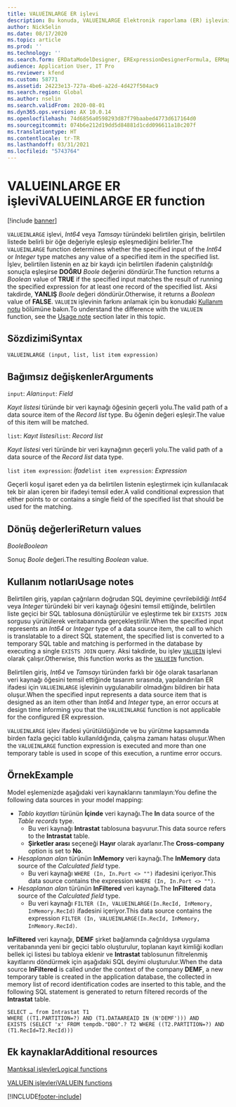```yaml
---
title: VALUEINLARGE ER işlevi
description: Bu konuda, VALUEINLARGE Elektronik raporlama (ER) işlevinin kullanımı hakkında bilgi sunulmaktadır.
author: NickSelin
ms.date: 08/17/2020
ms.topic: article
ms.prod: ''
ms.technology: ''
ms.search.form: ERDataModelDesigner, ERExpressionDesignerFormula, ERMappedFormatDesigner, ERModelMappingDesigner
audience: Application User, IT Pro
ms.reviewer: kfend
ms.custom: 58771
ms.assetid: 24223e13-727a-4be6-a22d-4d427f504ac9
ms.search.region: Global
ms.author: nselin
ms.search.validFrom: 2020-08-01
ms.dyn365.ops.version: AX 10.0.14
ms.openlocfilehash: 74d6856a0598293d87f79baabed4773d617164d0
ms.sourcegitcommit: 074b6e212d19dd5d84881d1cdd096611a18c207f
ms.translationtype: HT
ms.contentlocale: tr-TR
ms.lasthandoff: 03/31/2021
ms.locfileid: "5743764"
---
```

# <a name="valueinlarge-er-function"></a><span data-ttu-id="eb12b-103">VALUEINLARGE ER işlevi</span><span class="sxs-lookup"><span data-stu-id="eb12b-103">VALUEINLARGE ER function</span></span>

[!include [banner](../includes/banner.md)]

<span data-ttu-id="eb12b-104">`VALUEINLARGE` işlevi, *Int64* veya *Tamsayı* türündeki belirtilen girişin, belirtilen listede belirli bir öğe değeriyle eşleşip eşleşmediğini belirler.</span><span class="sxs-lookup"><span data-stu-id="eb12b-104">The `VALUEINLARGE` function determines whether the specified input of the *Int64* or *Integer* type matches any value of a specified item in the specified list.</span></span> <span data-ttu-id="eb12b-105">İşlev, belirtilen listenin en az bir kaydı için belirtilen ifadenin çalıştırıldığı sonuçla eşleşirse **DOĞRU** *Boole* değerini döndürür.</span><span class="sxs-lookup"><span data-stu-id="eb12b-105">The function returns a *Boolean* value of **TRUE** if the specified input matches the result of running the specified expression for at least one record of the specified list.</span></span> <span data-ttu-id="eb12b-106">Aksi takdirde, **YANLIŞ** *Boole* değeri döndürür.</span><span class="sxs-lookup"><span data-stu-id="eb12b-106">Otherwise, it returns a *Boolean* value of **FALSE**.</span></span> <span data-ttu-id="eb12b-107">`VALUEIN` işlevinin farkını anlamak için bu konudaki [Kullanım notu](#usage_note) bölümüne bakın.</span><span class="sxs-lookup"><span data-stu-id="eb12b-107">To understand the difference with the `VALUEIN` function, see the [Usage note](#usage_note) section later in this topic.</span></span>

## <a name="syntax"></a><span data-ttu-id="eb12b-108">Sözdizimi</span><span class="sxs-lookup"><span data-stu-id="eb12b-108">Syntax</span></span>

```vb
VALUEINLARGE (input, list, list item expression)
```

## <a name="arguments"></a><span data-ttu-id="eb12b-109">Bağımsız değişkenler</span><span class="sxs-lookup"><span data-stu-id="eb12b-109">Arguments</span></span>

<span data-ttu-id="eb12b-110">`input`: *Alan*</span><span class="sxs-lookup"><span data-stu-id="eb12b-110">`input`: *Field*</span></span>

<span data-ttu-id="eb12b-111">*Kayıt listesi* türünde bir veri kaynağı öğesinin geçerli yolu.</span><span class="sxs-lookup"><span data-stu-id="eb12b-111">The valid path of a data source item of the *Record list* type.</span></span> <span data-ttu-id="eb12b-112">Bu öğenin değeri eşleşir.</span><span class="sxs-lookup"><span data-stu-id="eb12b-112">The value of this item will be matched.</span></span>

<span data-ttu-id="eb12b-113">`list`: *Kayıt listesi*</span><span class="sxs-lookup"><span data-stu-id="eb12b-113">`list`: *Record list*</span></span>

<span data-ttu-id="eb12b-114">*Kayıt listesi* veri türünde bir veri kaynağının geçerli yolu.</span><span class="sxs-lookup"><span data-stu-id="eb12b-114">The valid path of a data source of the *Record list* data type.</span></span>

<span data-ttu-id="eb12b-115">`list item expression`: *İfade*</span><span class="sxs-lookup"><span data-stu-id="eb12b-115">`list item expression`: *Expression*</span></span>

<span data-ttu-id="eb12b-116">Geçerli koşul işaret eden ya da belirtilen listenin eşleştirmek için kullanılacak tek bir alan içeren bir ifadeyi temsil eder.</span><span class="sxs-lookup"><span data-stu-id="eb12b-116">A valid conditional expression that either points to or contains a single field of the specified list that should be used for the matching.</span></span>

## <a name="return-values"></a><span data-ttu-id="eb12b-117">Dönüş değerleri</span><span class="sxs-lookup"><span data-stu-id="eb12b-117">Return values</span></span>

<span data-ttu-id="eb12b-118">*Boole*</span><span class="sxs-lookup"><span data-stu-id="eb12b-118">*Boolean*</span></span>

<span data-ttu-id="eb12b-119">Sonuç *Boole* değeri.</span><span class="sxs-lookup"><span data-stu-id="eb12b-119">The resulting *Boolean* value.</span></span>

## <a name=""></a><span data-ttu-id="eb12b-120"><a name="usage_note">Kullanım notları</a></span><span class="sxs-lookup"><span data-stu-id="eb12b-120"><a name="usage_note">Usage notes</a></span></span>

<span data-ttu-id="eb12b-121">Belirtilen giriş, yapılan çağrıların doğrudan SQL deyimine çevrilebildiği *Int64* veya *Integer* türündeki bir veri kaynağı öğesini temsil ettiğinde, belirtilen liste geçici bir SQL tablosuna dönüştürülür ve eşleştirme tek bir `EXISTS JOIN` sorgusu yürütülerek veritabanında gerçekleştirilir.</span><span class="sxs-lookup"><span data-stu-id="eb12b-121">When the specified input represents an *Int64* or *Integer* type of a data source item, the call to which is translatable to a direct SQL statement, the specified list is converted to a temporary SQL table and matching is performed in the database by executing a single `EXISTS JOIN` query.</span></span> <span data-ttu-id="eb12b-122">Aksi takdirde, bu işlev [`VALUEIN`](er-functions-logical-valuein.md) işlevi olarak çalışır.</span><span class="sxs-lookup"><span data-stu-id="eb12b-122">Otherwise, this function works as the [`VALUEIN`](er-functions-logical-valuein.md) function.</span></span>

<span data-ttu-id="eb12b-123">Belirtilen giriş, *Int64* ve *Tamsayı* türünden farklı bir öğe olarak tasarlanan veri kaynağı öğesini temsil ettiğinde tasarım sırasında, yapılandırılan ER ifadesi için `VALUEINLARGE` işlevinin uygulanabilir olmadığını bildiren bir hata oluşur.</span><span class="sxs-lookup"><span data-stu-id="eb12b-123">When the specified input represents a data source item that is designed as an item other than *Int64* and *Integer* type, an error occurs at design time informing you that the `VALUEINLARGE` function is not applicable for the configured ER expression.</span></span>

<span data-ttu-id="eb12b-124">`VALUEINLARGE` işlev ifadesi yürütüldüğünde ve bu yürütme kapsamında birden fazla geçici tablo kullanıldığında, çalışma zamanı hatası oluşur.</span><span class="sxs-lookup"><span data-stu-id="eb12b-124">When the `VALUEINLARGE` function expression is executed and more than one temporary table is used in scope of this execution, a runtime error occurs.</span></span>

## <a name="example"></a><span data-ttu-id="eb12b-125">Örnek</span><span class="sxs-lookup"><span data-stu-id="eb12b-125">Example</span></span>

<span data-ttu-id="eb12b-126">Model eşlemenizde aşağıdaki veri kaynaklarını tanımlayın:</span><span class="sxs-lookup"><span data-stu-id="eb12b-126">You define the following data sources in your model mapping:</span></span>

- <span data-ttu-id="eb12b-127">*Tablo kayıtları* türünün **İçinde** veri kaynağı.</span><span class="sxs-lookup"><span data-stu-id="eb12b-127">The **In** data source of the *Table records* type.</span></span>
    - <span data-ttu-id="eb12b-128">Bu veri kaynağı **Intrastat** tablosuna başvurur.</span><span class="sxs-lookup"><span data-stu-id="eb12b-128">This data source refers to the **Intrastat** table.</span></span>
    - <span data-ttu-id="eb12b-129">**Şirketler arası** seçeneği **Hayır** olarak ayarlanır.</span><span class="sxs-lookup"><span data-stu-id="eb12b-129">The **Cross-company** option is set to **No**.</span></span>
- <span data-ttu-id="eb12b-130">*Hesaplanan alan* türünün **InMemory** veri kaynağı.</span><span class="sxs-lookup"><span data-stu-id="eb12b-130">The **InMemory** data source of the *Calculated field* type.</span></span>
    - <span data-ttu-id="eb12b-131">Bu veri kaynağı `WHERE (In, In.Port <> "")` ifadesini içeriyor.</span><span class="sxs-lookup"><span data-stu-id="eb12b-131">This data source contains the expression `WHERE (In, In.Port <> "")`.</span></span>
- <span data-ttu-id="eb12b-132">*Hesaplanan alan* türünün **InFiltered** veri kaynağı.</span><span class="sxs-lookup"><span data-stu-id="eb12b-132">The **InFiltered** data source of the *Calculated field* type.</span></span>
    - <span data-ttu-id="eb12b-133">Bu veri kaynağı `FILTER (In, VALUEINLARGE(In.RecId, InMemory, InMemory.RecId)` ifadesini içeriyor.</span><span class="sxs-lookup"><span data-stu-id="eb12b-133">This data source contains the expression `FILTER (In, VALUEINLARGE(In.RecId, InMemory, InMemory.RecId)`.</span></span>

<span data-ttu-id="eb12b-134">**InFiltered** veri kaynağı, **DEMF** şirket bağlamında çağrıldıysa uygulama veritabanında yeni bir geçici tablo oluşturulur, toplanan kayıt kimliği kodları bellek içi listesi bu tabloya eklenir ve **Intrastat** tablosunun filtrelenmiş kayıtlarını döndürmek için aşağıdaki SQL deyimi oluşturulur.</span><span class="sxs-lookup"><span data-stu-id="eb12b-134">When the data source **InFiltered** is called under the context of the company **DEMF**, a new temporary table is created in the application database, the collected in memory list of record identification codes are inserted to this table, and the following SQL statement is generated to return filtered records of the **Intrastat** table.</span></span>

```xpp
SELECT … from Intrastat T1
WHERE ((T1.PARTITION=?) AND (T1.DATAAREAID IN (N'DEMF'))) AND
EXISTS (SELECT 'x' FROM tempdb."DBO".? T2 WHERE ((T2.PARTITION=?) AND (T1.RecId=T2.RecId)))
```

## <a name="additional-resources"></a><span data-ttu-id="eb12b-135">Ek kaynaklar</span><span class="sxs-lookup"><span data-stu-id="eb12b-135">Additional resources</span></span>

[<span data-ttu-id="eb12b-136">Mantıksal işlevler</span><span class="sxs-lookup"><span data-stu-id="eb12b-136">Logical functions</span></span>](er-functions-category-logical.md)

[<span data-ttu-id="eb12b-137">VALUEIN işlevleri</span><span class="sxs-lookup"><span data-stu-id="eb12b-137">VALUEIN functions</span></span>](er-functions-logical-valuein.md)


[!INCLUDE[footer-include](../../../includes/footer-banner.md)]